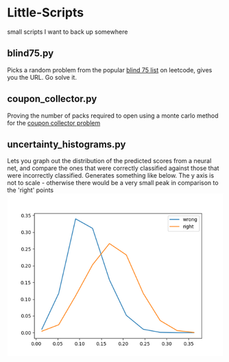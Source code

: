 # Little-Scripts
small scripts I want to back up somewhere

## blind75.py
Picks a random problem from the popular [blind 75 list](https://leetcode.com/discuss/general-discussion/460599/blind-75-leetcode-questions) on leetcode, gives you the URL. Go solve it. 

## coupon_collector.py
Proving the number of packs required to open using a monte carlo method for the [coupon collector problem](https://en.wikipedia.org/wiki/Coupon_collector%27s_problem)

## uncertainty_histograms.py
Lets you graph out the distribution of the predicted scores from a neural net, and compare the ones that were correctly classified against those that were incorrectly classified. Generates something like below. The y axis is not to scale - otherwise there would be a very small peak in comparison to the 'right' points
![uncertainty histogram](pics/uncertainty_histogram.png)